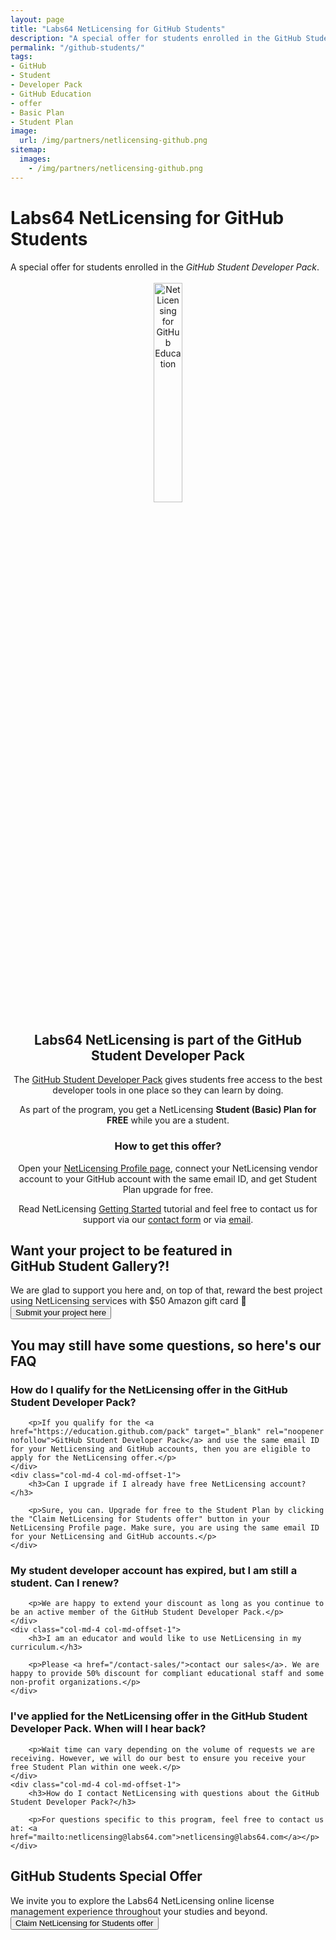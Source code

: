 ```yaml
---
layout: page
title: "Labs64 NetLicensing for GitHub Students"
description: "A special offer for students enrolled in the GitHub Student Developer Pack"
permalink: "/github-students/"
tags:
- GitHub
- Student
- Developer Pack
- GitHub Education
- offer
- Basic Plan
- Student Plan
image:
  url: /img/partners/netlicensing-github.png
sitemap:
  images:
    - /img/partners/netlicensing-github.png
---
```


<div class="row NL_banner">
    <div class="col-md-6 col-md-offset-3 NL_about_page">
        <h1>Labs64 NetLicensing for GitHub Students</h1>
        <span>A special offer for students enrolled in the <i>GitHub Student Developer Pack</i>.</span><br/><br/>
    </div>
</div>

<div class="row NL_block" style="text-align:center;">
    <img src="{{ '/img/partners/netlicensing-github.png' | prepend: site.baseurl | prepend: site.url }}" alt="NetLicensing for GitHub Education" width="30%">
        <h2 class="col-md-12">Labs64 NetLicensing is part of the GitHub Student Developer Pack</h2>
        <p>The <a href="https://education.github.com/pack" target="_blank" rel="noopener nofollow">GitHub Student Developer Pack</a> gives students free access to the best developer tools in one place so they can learn by doing.</p>
        <p>As part of the program, you get a NetLicensing <strong>Student (Basic) Plan for FREE</strong> while you are a student.</p>
        <h3 class="col-md-12">How to get this offer?</h3>
        <p>Open your <a href="https://ui.netlicensing.io/#/profile">NetLicensing Profile page</a>, connect your NetLicensing vendor account to your GitHub account with the same email ID, and get Student Plan upgrade for free.</p>
        <p>Read NetLicensing <a href="/getting-started/">Getting Started</a> tutorial and feel free to contact us for support via our <a href="/contact/">contact form</a> or via <a href="mailto:netlicensing@labs64.com">email</a>.</p>
</div>

<div class="row">
    <div class="col-md-12 NL_form_light NL_block">
        <div class="col-md-8 col-md-offset-2 NL_form_light_text">
            <h2>Want your project to be featured in<br/>GitHub Student Gallery?!</h2>
            <span>We are glad to support you here and, on top of that, reward the best project using NetLicensing services with $50 Amazon gift card 🎁</span>
            <form action="https://forms.office.com/Pages/ResponsePage.aspx?id=cQ57ZgD2q0upBOa-MyNdNnJ9ddXUHGBLoPh13x4YHKhUMzRGRVFSRUxVMVE5V0dBUklWRFRSRElPTi4u" method="GET"
                  name="December Challenge" id="december-challenge"
                  novalidate>
                <button type="submit" class="NL_button button_main NL_dark_btn NL_wide_btn">
                    <i class="fa fa-gift"></i>Submit your project here
                </button>
            </form>
        </div>
    </div>
</div>

<div id="faq" class="row NL_block">
    <h2 class="col-md-12">You may still have some questions, so here's our FAQ</h2>
</div>

<div class="row NL_FAQ">
    <div class="col-md-5 col-md-offset-1">
        <h3>How do I qualify for the NetLicensing offer in the GitHub Student Developer Pack?</h3>

        <p>If you qualify for the <a href="https://education.github.com/pack" target="_blank" rel="noopener nofollow">GitHub Student Developer Pack</a> and use the same email ID for your NetLicensing and GitHub accounts, then you are eligible to apply for the NetLicensing offer.</p>
    </div>
    <div class="col-md-4 col-md-offset-1">
        <h3>Can I upgrade if I already have free NetLicensing account?</h3>

        <p>Sure, you can. Upgrade for free to the Student Plan by clicking the "Claim NetLicensing for Students offer" button in your NetLicensing Profile page. Make sure, you are using the same email ID for your NetLicensing and GitHub accounts.</p>
    </div>
</div>

<div class="row NL_FAQ">
    <div class="col-md-5 col-md-offset-1">
        <h3>My student developer account has expired, but I am still a student. Can I renew?</h3>

        <p>We are happy to extend your discount as long as you continue to be an active member of the GitHub Student Developer Pack.</p>
    </div>
    <div class="col-md-4 col-md-offset-1">
        <h3>I am an educator and would like to use NetLicensing in my curriculum.</h3>

        <p>Please <a href="/contact-sales/">contact our sales</a>. We are happy to provide 50% discount for compliant educational staff and some non-profit organizations.</p>
    </div>
</div>

<div class="row NL_FAQ">
    <div class="col-md-5 col-md-offset-1">
        <h3>I've applied for the NetLicensing offer in the GitHub Student Developer Pack. When will I hear back?</h3>

        <p>Wait time can vary depending on the volume of requests we are receiving. However, we will do our best to ensure you receive your free Student Plan within one week.</p>
    </div>
    <div class="col-md-4 col-md-offset-1">
        <h3>How do I contact NetLicensing with questions about the GitHub Student Developer Pack?</h3>

        <p>For questions specific to this program, feel free to contact us at: <a href="mailto:netlicensing@labs64.com">netlicensing@labs64.com</a></p>
    </div>
</div>

<div class="row NL_block">
    <div class="col-md-12 NL_container">
        <div class="col-md-6 col-md-offset-3 NL_container_text">
            <h2>GitHub Students Special Offer</h2>
            <span>We invite you to explore the Labs64 NetLicensing online license management experience throughout your studies and beyond.</span>
            <form action="https://ui.netlicensing.io/#/profile" method="GET"
                  name="NetLicensing Profile" id="profile"
                  novalidate>
                <button type="submit" class="NL_button button_main NL_dark_btn NL_wide_btn">
                    <i class="fa fa-github"></i>Claim NetLicensing for Students offer
                </button>
            </form>
        </div>
    </div>
</div>
